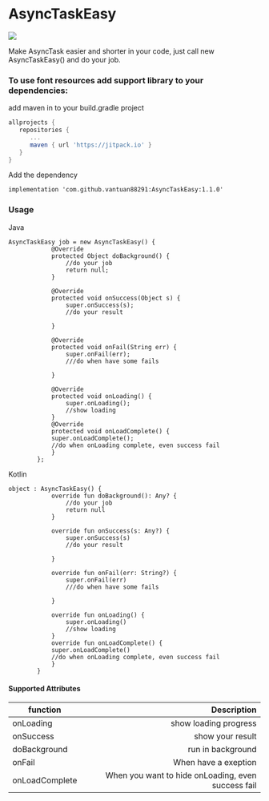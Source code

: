 # AsyncTaskEasy
[![](https://jitpack.io/v/vantuan88291/AsyncTaskEasy.svg)](https://jitpack.io/#vantuan88291/AsyncTaskEasy)

Make AsyncTask easier and shorter in your code, just call new AsyncTaskEasy() and do your job.
### To use font resources add support library to your dependencies:
add maven in to your build.gradle project

```gradle
allprojects {
   repositories {
      ...
      maven { url 'https://jitpack.io' }
   }
}
```

Add the dependency

`implementation 'com.github.vantuan88291:AsyncTaskEasy:1.1.0'`

### Usage
Java
```
AsyncTaskEasy job = new AsyncTaskEasy() {
            @Override
            protected Object doBackground() {
                //do your job
                return null;
            }

            @Override
            protected void onSuccess(Object s) {
                super.onSuccess(s);
                //do your result

            }

            @Override
            protected void onFail(String err) {
                super.onFail(err);
                ///do when have some fails

            }

            @Override
            protected void onLoading() {
                super.onLoading();
                //show loading
            }
            @Override
            protected void onLoadComplete() {
            super.onLoadComplete();
            //do when onLoading complete, even success fail
            }
        };
```
Kotlin
```
object : AsyncTaskEasy() {
            override fun doBackground(): Any? {
                //do your job
                return null
            }
      
            override fun onSuccess(s: Any?) {
                super.onSuccess(s)
                //do your result

            }

            override fun onFail(err: String?) {
                super.onFail(err)
                ///do when have some fails

            }

            override fun onLoading() {
                super.onLoading()
                //show loading
            }
            override fun onLoadComplete() {
            super.onLoadComplete()
            //do when onLoading complete, even success fail
            }
        }
```



####  Supported Attributes
 function            | Description  |
| ------------- | -----:|
| onLoading      | show loading progress |
| onSuccess     | show your result |
| doBackground | run in background |
| onFail | When have a exeption |
| onLoadComplete | When you want to hide onLoading, even success fail |
